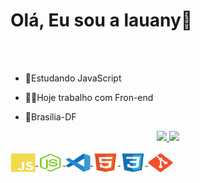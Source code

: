 
<h1 align="left">Olá, Eu sou a lauany💜</h1>


<br><br>
- 📔Estudando JavaScript


- 🙍‍♀️Hoje trabalho com Fron-end

- 📍Brasília-DF


<div align="center">
  <a href="https://github.com/lauanys">
  <img height="180em" src="https://github-readme-stats.vercel.app/api?username=lauanys&show_icons=true&theme=cobalt&include_all_commits=true&count_private=true"/>
  <img height="180em" src="https://github-readme-stats.vercel.app/api/top-langs/?username=lauanys&layout=compact&langs_count=7&theme=cobalt"/>
</div>
  
<div style="display: inline_block"><br>
  <img align="center" alt="lau-Js" height="30" width="40" src="https://raw.githubusercontent.com/devicons/devicon/master/icons/javascript/javascript-plain.svg">
  <img align="center" alt="lau-nodejs" height="30" width="40" src="https://raw.githubusercontent.com/devicons/devicon/master/icons/nodejs/nodejs-original.svg" />
  <img align="center" alt="lau-vsc" height="30" width="40" src="https://raw.githubusercontent.com/devicons/devicon/master/icons/vscode/vscode-original.svg" />
  <img align="center" alt="lau-HTML" height="30" width="40" src="https://raw.githubusercontent.com/devicons/devicon/master/icons/html5/html5-original.svg">
  <img align="center" alt="lau-CSS" height="30" width="40" src="https://raw.githubusercontent.com/devicons/devicon/master/icons/css3/css3-original.svg">
  <img align="center" alt="lau-git" height="30" width="40" src="https://raw.githubusercontent.com/devicons/devicon/master/icons/git/git-original.svg" />
</div>

 

<br><br>



